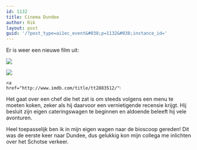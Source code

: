 ```yaml
---
id: 1132
title: Cinema Dundee
author: Rik
layout: post
guid: '/?post_type=ai1ec_event&#038;p=1132&#038;instance_id='
---
```

Er is weer een nieuwe film uit:

<div style="width: 310px" class="wp-caption aligncenter">
  <img class="lazy " src="http://csbnw.no-ip.org:38/wp-content/plugins/wp-images-lazy-loading/images/grey.gif" data-original="wp-content/uploads/2014/07/Chef.jpg" />
  
  <p class="wp-caption-text">
    <noscript>
      <img src="wp-content/uploads/2014/07/Chef.jpg" />
    </noscript>
    
    <a href="http://www.imdb.com/title/tt2883512/">Chef</a>
  </p>
</div>

Het gaat over een chef die het zat is om steeds volgens een menu te moeten koken, zeker als hij daarvoor een vernietigende recensie krijgt. Hij besluit zijn eigen cateringswagen te beginnen en aldoende beleeft hij vele avonturen.

Heel toepasselijk ben ik in mijn eigen wagen naar de bioscoop gereden! Dit was de eerste keer naar Dundee, dus gelukkig kon mijn collega me inlichten over het Schotse verkeer.